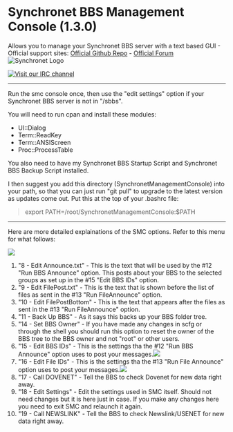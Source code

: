 # Synchronet BBS Management Console (1.3.0)
Allows you to manage your Synchronet BBS server with a text based GUI - 
Official support sites: [Official Github Repo](https://github.com/fstltna/SynchronetManagementConsole) - [Official Forum](https://synchronetbbs.org/index.php/forum/synchronet-management-console)
![Synchronet Logo](https://SynchronetBBS.org/SynchronetLogo.png)

[![Visit our IRC channel](https://kiwiirc.com/buttons/irc.synchro.net/SynchronetFans.png)](https://kiwiirc.com/client/irc.synchro.net/?nick=guest|?#SynchronetFans)

---

Run the smc console once, then use the "edit settings" option if your Synchronet BBS server is not in "/sbbs".

You will need to run cpan and install these modules:

- UI::Dialog
- Term::ReadKey
- Term::ANSIScreen
- Proc::ProcessTable

You also need to have my Synchronet BBS Startup Script and Synchronet BBS Backup Script installed.

I then suggest you add this directory (SynchronetManagementConsole) into your path, so that you can just run "git pull" to upgrade to the latest version as updates come out. Put this at the top of your .bashrc file:

>export PATH=/root/SynchronetManagementConsole:$PATH


***

Here are more detailed explainations of the SMC options. Refer to this menu for what follows:

![](https://SynchronetBBS.org/SMC_Images/SMC_Main_Menu.png) 


1. "8 - Edit Announce.txt" - This is the text that will be used by the #12 "Run BBS Announce" option. This posts about your BBS to the selected groups as set up in the #15 "Edit BBS IDs" option.
2. "9 - Edit FilePost.txt" - This is the text that is shown before the list of files as sent in the #13 "Run FileAnnounce" option.
3. "10 - Edit FilePostBottom" - This is the text that appears after the files as sent in the #13 "Run FileAnnounce" option.
4. "11 - Back Up BBS" - As it says this backs up your BBS folder tree.
5. "14 - Set BBS Owner" - If you have made any changes in scfg or through the shell you should run this option to reset the owner of the BBS tree to the BBS owner and not "root" or other users.
6. "15 - Edit BBS IDs" - This is the settings tha the #12 "Run BBS Announce" option uses to post your messages.![](https://SynchronetBBS.org/SMC_Images/SMC_BBS_IDS.png) 
7. "16 - Edit File IDs" - This is the settings tha the #13 "Run File Announce" option uses to post your messages.![](https://SynchronetBBS.org/SMC_Images/SMC_FILE_ID.png) 
8. "17 - Call DOVENET" - Tell the BBS to check Dovenet for new data right away.
9. "18 - Edit Settings" - Edit the settings used in SMC itself. Should not need changes but it is here just in case. If you make any changes here you need to exit SMC and relaunch it again.
10. "19 - Call NEWSLINK" - Tell the BBS to check Newslink/USENET for new data right away.

